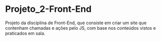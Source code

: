 # Projeto_2-Front-End
Projeto da disciplina de Front-End, que consiste em criar um site que contenham chamadas e ações pelo JS, com base nos conteúdos vistos e praticados em sala.

